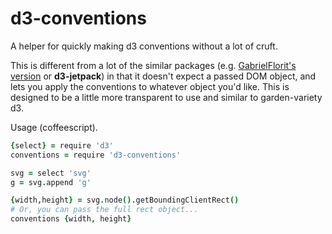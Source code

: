 # d3-conventions
A helper for quickly making d3 conventions without a lot of cruft.

This is different from a lot of the similar packages
(e.g. [GabrielFlorit's version](https://github.com/gabrielflorit/d3-conventions)
or **d3-jetpack**)
in that it doesn't expect a passed DOM object, and lets you apply the
conventions to whatever object you'd like. This is designed to be a little more
transparent to use and similar to garden-variety d3.

Usage (coffeescript).

```coffeescript
{select} = require 'd3'
conventions = require 'd3-conventions'

svg = select 'svg'
g = svg.append 'g'

{width,height} = svg.node().getBoundingClientRect()
# Or, you can pass the full rect object...
conventions {width, height}

```
